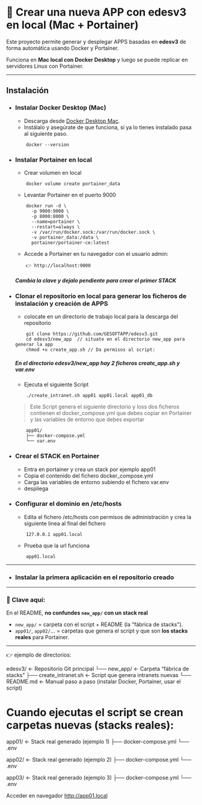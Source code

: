 # 🚀 Crear una nueva APP con edesv3 en local (Mac + Portainer)

Este proyecto permite generar y desplegar APPS basadas en **edesv3** de forma automática usando Docker y Portainer.  

Funciona en **Mac local con Docker Desktop** y luego se puede replicar en servidores Linux con Portainer.

---

## Instalación

* ### Instalar Docker Desktop (Mac)
	* Descarga desde [Docker Desktop Mac](https://www.docker.com/products/docker-desktop/).
 	* Instálalo y asegúrate de que funciona, si ya lo tienes instalado pasa al siguiente paso.
	```
  		docker --version
	```
* ### Instalar Portainer en local

	* Crear volumen en local

  	```
		docker volume create portainer_data
  	```
	* Levantar Portainer en el puerto 9000
  	```
		docker run -d \
		  -p 9000:9000 \
		  -p 8000:8000 \
		  --name=portainer \
		  --restart=always \
		  -v /var/run/docker.sock:/var/run/docker.sock \
		  -v portainer_data:/data \
		  portainer/portainer-ce:latest
  	```
	* Accede a Portainer en tu navegador con el usuario admin:
  	```
		👉 http://localhost:9000
  	```
	##### Cambia la clave y dejalo pendiente para crear el primer STACK

* ### Clonar el repositorio en local para generar los ficheros de instalación y creación de APPS

	* colocate en un directorio de trabajo local para la descarga del repositorio
	```
		git clone https://github.com/GESOFTAPP/edesv3.git
		cd edesv3/new_app  // situate en el directorio new_app para generar la app
		chmod +x create_app.sh // Da permisos al script: 
	```
	##### En el directorio edesv3/new_app hay 2 ficheros create_app.sh  y var.env
	* Ejecuta el siguiente Script
	```
		./create_intranet.sh app01 app01.local app01_db
	```
  	> Este Script genera el siguiente directorio y loss dos ficheros contienen el docker_compose.yml que debes copiar en Portainer y las variables de entorno que debes exportar
	```
		app01/
		├── docker-compose.yml
		└── var.env
	```

* ### Crear el STACK en Portainer
	* Entra en portainer y crea un stack por ejemplo app01
 	* Copia el contenido del fichero docker_compose.yml
  	* Carga las variables de entorno subiendo el fichero var.env
 	* despliega

  
* ### Configurar el dominio en /etc/hosts
	* Edita el fichero /etc/hosts con permisos de administración y crea la siguiente linea al final del fichero
    ```
		127.0.0.1 app01.local
	```
	* Prueba que la url funciona
    ```
		app01.local
	```

---
* ### Instalar la primera aplicación en el repositorio creado

---

### 🔑 Clave aquí:
En el README, **no confundes `new_app/` con un stack real**  

- `new_app/` = carpeta con el script + README (la "fábrica de stacks").  
- `app01/`, `app02/`… = carpetas que genera el script y que son **los stacks reales** para Portainer.  

---

👉 ejemplo de directorios:

edesv3/                        ← Repositorio Git principal
└── new_app/                   ← Carpeta “fábrica de stacks”
    ├── create_intranet.sh     ← Script que genera intranets nuevas
    └── README.md              ← Manual paso a paso (instalar Docker, Portainer, usar el script)

# Cuando ejecutas el script se crean carpetas nuevas (stacks reales):

app01/                          ← Stack real generado (ejemplo 1)
├── docker-compose.yml
└── .env

app02/                          ← Stack real generado (ejemplo 2)
├── docker-compose.yml
└── .env

app03/                          ← Stack real generado (ejemplo 3)
├── docker-compose.yml
└── .env


Acceder en navegador http://app01.local
